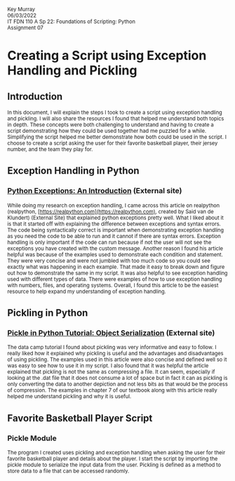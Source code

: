 <sub>Key Murray   
     06/03/2022    
     IT FDN 110 A Sp 22: Foundations of Scripting: Python    
     Assignment 07</sub>

# **Creating a Script using Exception Handling and Pickling**

## **Introduction**
<sub>In this document, I will explain the steps I took to create a script using exception handling and pickling. I will also share the resources I found that helped me understand both topics in depth. These concepts were both challenging to understand and having to create a script demonstrating how they could be used together had me puzzled for a while. Simplifying the script helped me better demonstrate how both could be used in the script. I choose to create a script asking the user for their favorite basketball player, their jersey number, and the team they play for.</sub>

## **Exception Handling in Python**

### **[Python Exceptions: An Introduction](https://realpython.com/python-exceptions/) (External site)**
<sub>While doing my research on exception handling, I came across this article on realpython (realpython, [https://realpython.com](https://realpython.com), created by Said van de Klundert) (External Site) that explained python exceptions pretty well. What I liked about it is that it started off with explaining the difference between exceptions and syntax errors. The code being syntactically correct is important when demonstrating exception handling as you need the code to be able to run and it cannot if there are syntax errors. Exception handling is only important if the code can run because if not the user will not see the exceptions you have created with the custom message. Another reason I found his article helpful was because of the examples used to demonstrate each condition and statement. They were very concise and were not jumbled with too much code so you could see exactly what was happening in each example. That made it easy to break down and figure out how to demonstrate the same in my script. It was also helpful to see exception handling used with different types of data. There were examples of how to use exception handling with numbers, files, and operating systems. Overall, I found this article to be the easiest resource to help expand my understanding of exception handling.</sub>

## **Pickling in Python**

### **[Pickle in Python Tutorial: Object Serialization](https://www.datacamp.com/tutorial/pickle-python-tutorial) (External site)**
<sub>The data camp tutorial I found about pickling was very informative and easy to follow. I really liked how it explained why pickling is useful and the advantages and disadvantages of using pickling. The examples used in this article were also concise and defined well so it was easy to see how to use it in my script. I also found that it was helpful the article explained that pickling is not the same as compressing a file. It can seem, especially if looking at the .dat file that it does not consume a lot of space but in fact it can as pickling is only converting the data to another depiction and not less bits as that would be the process of compression. The examples in chapter 7 of our textbook along with this article really helped me understand pickling and why it is useful.</sub>

## **Favorite Basketball Player Script**
### **Pickle Module**
<sub>The program I created uses pickling and exception handling when asking the user for their favorite basketball player and details about the player. I start the script by importing the pickle module to serialize the input data from the user. Pickling is defined as a method to store data to a file that can be accessed randomly.</sub>
